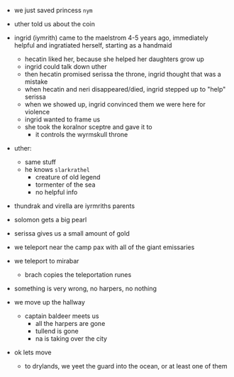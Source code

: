 - we just saved princess `nym`
- uther told us about the coin
- ingrid (iymrith) came to the maelstrom 4-5 years ago, immediately helpful and ingratiated herself, starting as a handmaid
    - hecatin liked her, because she helped her daughters grow up
    - ingrid could talk down uther
    - then hecatin promised serissa the throne, ingrid thought that was a mistake
    - when hecatin and neri disappeared/died, ingrid stepped up to "help" serissa
    - when we showed up, ingrid convinced them we were here for violence
    - ingrid wanted to frame us
    - she took the koralnor sceptre and gave it to
        - it controls the wyrmskull throne
- uther:
    - same stuff
    - he knows `slarkrathel`
        - creature of old legend
        - tormenter of the sea
        - no helpful info
- thundrak and virella are iyrmriths parents
- solomon gets a big pearl
- serissa gives us a small amount of gold

- we teleport near the camp pax with all of the giant emissaries

- we teleport to mirabar
    - brach copies the teleportation runes

- something is very wrong, no harpers, no nothing
- we move up the hallway
    - captain baldeer meets us
        - all the harpers are gone
        - tullend is gone
        - na is taking over the city

- ok lets move
    - to drylands, we yeet the guard into the ocean, or at least one of them